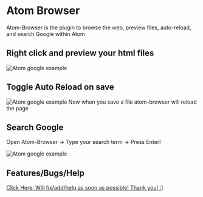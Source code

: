 # Atom Browser

Atom-Browser is the plugin to browse the web, preview files, auto-reload, and search Google within Atom

## Right click and preview your html files

![Atom google example](https://github.com/sean-codes/atom-browser/blob/master/example_preview.gif?raw=true)


## Toggle Auto Reload on save

![Atom google example](https://github.com/sean-codes/atom-browser/blob/master/example_reload.gif?raw=true)
Now when you save a file atom-browser will reload the page

## Search Google

Open Atom-Browser -> Type your search term -> Press Enter!

![Atom google example](https://github.com/sean-codes/atom-browser/blob/master/example_search.gif?raw=true)

## Features/Bugs/Help

[Click Here: Will fix/add/help as soon as possible! Thank you! :\]](https://github.com/sean-codes/atom-browser/issues)
